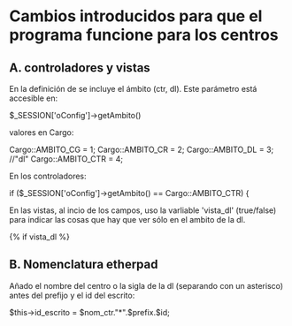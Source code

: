 Cambios introducidos para que el programa funcione para los centros
===================================================================

A. controladores y vistas
-------------------------

En la definición de se incluye el ámbito (ctr, dl). Este parámetro está accesible en:

$_SESSION['oConfig']->getAmbito()

valores en Cargo:

Cargo::AMBITO_CG  = 1;
Cargo::AMBITO_CR  = 2;
Cargo::AMBITO_DL  = 3;  //"dl"
Cargo::AMBITO_CTR = 4;

En los controladores:


if ($_SESSION['oConfig']->getAmbito() == Cargo::AMBITO_CTR) {


En las vistas, al incio de los campos, uso la varliable 'vista_dl' (true/false) para indicar las cosas que hay que ver sólo en el ambito de la dl.

{% if vista_dl %}

B. Nomenclatura etherpad
------------------------

Añado el nombre del centro o la sigla de la dl (separando con un asterisco) antes del prefijo y el id del escrito:


$this->id_escrito = $nom_ctr."*".$prefix.$id;